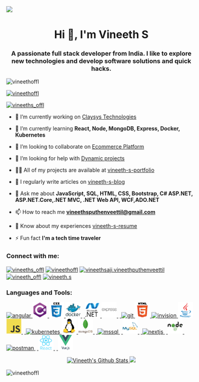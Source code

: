 <img src="https://github.com/Anmol-Baranwal/Cool-GIFs-For-GitHub/assets/74038190/d48893bd-0757-481c-8d7e-ba3e163feae7" />
<h1 align="center">Hi 👋, I'm Vineeth S</h1>
<h3 align="center">A passionate full stack developer from India. I like to explore new technologies and develop software solutions and quick hacks.</h3>

<p align="left"> <img src="https://komarev.com/ghpvc/?username=vineethoffl&label=Profile%20views&color=0e75b6&style=flat" alt="vineethoffl" /> </p>

<p align="left"> <a href="https://github.com/ryo-ma/github-profile-trophy"><img src="https://github-profile-trophy.vercel.app/?username=vineethoffl" alt="vineethoffl" /></a> </p>

<p align="left"> <a href="https://twitter.com/vineeths_offl" target="blank"><img src="https://img.shields.io/twitter/follow/vineeths_offl?logo=twitter&style=for-the-badge" alt="vineeths_offl" /></a> </p>

- 🔭 I’m currently working on [Claysys Technologies](Member360.in)

- 🌱 I’m currently learning **React, Node, MongoDB, Express, Docker, Kubernetes**

- 👯 I’m looking to collaborate on [Ecommerce Platform](EkartMvc.com)

- 🤝 I’m looking for help with [Dynamic projects](dynamicproject.in)

- 👨‍💻 All of my projects are available at [vineeth-s-portfolio](vineeth-s-portfolio)

- 📝 I regularly write articles on [vineeth-s-blog](vineeth-s-blog)

- 💬 Ask me about **JavaScript, SQL, HTML, CSS, Bootstrap, C# ASP.NET, ASP.NET.Core,.NET MVC, .NET Web API, WCF,ADO.NET**

- 📫 How to reach me **vineethsputhenveettil@gmail.com**

- 📄 Know about my experiences [vineeth-s-resume](vineeth-s-resume)

- ⚡ Fun fact **I'm a tech time traveler**

<h3 align="left">Connect with me:</h3>
<p align="left">
<a href="https://twitter.com/vineeths_offl" target="blank"><img align="center" src="https://raw.githubusercontent.com/rahuldkjain/github-profile-readme-generator/master/src/images/icons/Social/twitter.svg" alt="vineeths_offl" height="30" width="40" /></a>
<a href="https://linkedin.com/in/vineethoffl" target="blank"><img align="center" src="https://raw.githubusercontent.com/rahuldkjain/github-profile-readme-generator/master/src/images/icons/Social/linked-in-alt.svg" alt="vineethoffl" height="30" width="40" /></a>
<a href="https://fb.com/vineethsaji.vineethputhenveettil" target="blank"><img align="center" src="https://raw.githubusercontent.com/rahuldkjain/github-profile-readme-generator/master/src/images/icons/Social/facebook.svg" alt="vineethsaji.vineethputhenveettil" height="30" width="40" /></a>
<a href="https://instagram.com/vineeth_offl" target="blank"><img align="center" src="https://raw.githubusercontent.com/rahuldkjain/github-profile-readme-generator/master/src/images/icons/Social/instagram.svg" alt="vineeth_offl" height="30" width="40" /></a>
<a href="https://discord.gg/vineeth.s" target="blank"><img align="center" src="https://raw.githubusercontent.com/rahuldkjain/github-profile-readme-generator/master/src/images/icons/Social/discord.svg" alt="vineeth.s" height="30" width="40" /></a>
</p>

<h3 align="left">Languages and Tools:</h3>
<p align="left"> <a href="https://angular.io" target="_blank" rel="noreferrer"> <img src="https://angular.io/assets/images/logos/angular/angular.svg" alt="angular" width="40" height="40"/> </a> <a href="https://www.w3schools.com/cs/" target="_blank" rel="noreferrer"> <img src="https://raw.githubusercontent.com/devicons/devicon/master/icons/csharp/csharp-original.svg" alt="csharp" width="40" height="40"/> </a> <a href="https://www.w3schools.com/css/" target="_blank" rel="noreferrer"> <img src="https://raw.githubusercontent.com/devicons/devicon/master/icons/css3/css3-original-wordmark.svg" alt="css3" width="40" height="40"/> </a> <a href="https://www.docker.com/" target="_blank" rel="noreferrer"> <img src="https://raw.githubusercontent.com/devicons/devicon/master/icons/docker/docker-original-wordmark.svg" alt="docker" width="40" height="40"/> </a> <span>&nbsp;</span><a href="https://dotnet.microsoft.com/" target="_blank" rel="noreferrer"> <img src="https://raw.githubusercontent.com/devicons/devicon/master/icons/dot-net/dot-net-original-wordmark.svg" alt="dotnet" width="40" height="40"/> </a> <a href="https://expressjs.com" target="_blank" rel="noreferrer"> <img src="https://raw.githubusercontent.com/devicons/devicon/master/icons/express/express-original-wordmark.svg" alt="express" width="40" height="40"/> </a> <span>&nbsp;</span><a href="https://git-scm.com/" target="_blank" rel="noreferrer"> <img src="https://www.vectorlogo.zone/logos/git-scm/git-scm-icon.svg" alt="git" width="40" height="40"/> </a> <a href="https://www.w3.org/html/" target="_blank" rel="noreferrer"> <img src="https://raw.githubusercontent.com/devicons/devicon/master/icons/html5/html5-original-wordmark.svg" alt="html5" width="40" height="40"/> </a> <a href="https://www.invisionapp.com/" target="_blank" rel="noreferrer"> <img src="https://www.vectorlogo.zone/logos/invisionapp/invisionapp-icon.svg" alt="invision" width="40" height="40"/> </a> <a href="https://www.java.com" target="_blank" rel="noreferrer"> <img src="https://raw.githubusercontent.com/devicons/devicon/master/icons/java/java-original.svg" alt="java" width="40" height="40"/> </a> <a href="https://developer.mozilla.org/en-US/docs/Web/JavaScript" target="_blank" rel="noreferrer"> <img src="https://raw.githubusercontent.com/devicons/devicon/master/icons/javascript/javascript-original.svg" alt="javascript" width="40" height="40"/> </a> <span>&nbsp;</span><a href="https://kubernetes.io" target="_blank" rel="noreferrer"> <img src="https://www.vectorlogo.zone/logos/kubernetes/kubernetes-icon.svg" alt="kubernetes" width="40" height="40"/> </a> <a href="https://www.linux.org/" target="_blank" rel="noreferrer"> <img src="https://raw.githubusercontent.com/devicons/devicon/master/icons/linux/linux-original.svg" alt="linux" width="40" height="40"/> </a> <a href="https://www.mongodb.com/" target="_blank" rel="noreferrer"> <img src="https://raw.githubusercontent.com/devicons/devicon/master/icons/mongodb/mongodb-original-wordmark.svg" alt="mongodb" width="40" height="40"/> </a> <span>&nbsp;</span><a href="https://www.microsoft.com/en-us/sql-server" target="_blank" rel="noreferrer"> <img src="https://www.svgrepo.com/show/303229/microsoft-sql-server-logo.svg" alt="mssql" width="40" height="40"/> </a> <span>&nbsp;</span><a href="https://www.mysql.com/" target="_blank" rel="noreferrer"> <img src="https://raw.githubusercontent.com/devicons/devicon/master/icons/mysql/mysql-original-wordmark.svg" alt="mysql" width="40" height="40"/> </a> <span>&nbsp;</span><a href="https://nextjs.org/" target="_blank" rel="noreferrer"> <img src="https://cdn.worldvectorlogo.com/logos/nextjs-2.svg" alt="nextjs" width="40" height="40"/> </a> <span>&nbsp;</span><a href="https://nodejs.org" target="_blank" rel="noreferrer"> <img src="https://raw.githubusercontent.com/devicons/devicon/master/icons/nodejs/nodejs-original-wordmark.svg" alt="nodejs" width="40" height="40"/> </a> <span>&nbsp;</span><a href="https://postman.com" target="_blank" rel="noreferrer"> <img src="https://www.vectorlogo.zone/logos/getpostman/getpostman-icon.svg" alt="postman" width="40" height="40"/> </a> <span>&nbsp;</span><a href="https://reactjs.org/" target="_blank" rel="noreferrer"> <img src="https://raw.githubusercontent.com/devicons/devicon/master/icons/react/react-original-wordmark.svg" alt="react" width="40" height="40"/> </a> <span>&nbsp;</span><a href="https://vuejs.org/" target="_blank" rel="noreferrer"> <img src="https://raw.githubusercontent.com/devicons/devicon/master/icons/vuejs/vuejs-original-wordmark.svg" alt="vuejs" width="40" height="40"/> </a> </p>
<p align="center">
<a href="https://github.com/vineethoffl">
  <img height="180em" src="https://github-readme-stats-eight-theta.vercel.app/api?username=vineethoffl&show_icons=true&theme=algolia&include_all_commits=true&count_private=true" alt="Vineeth's Github Stats"/>
  <img height="180em" src="https://github-readme-stats-eight-theta.vercel.app/api/top-langs/?username=vineethoffl&layout=compact&langs_count=8&theme=algolia"/>
</a>
</p>

<p><img align="center" src="https://github-readme-streak-stats.herokuapp.com/?user=vineethoffl&" alt="vineethoffl" /></p>
